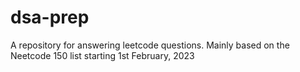 # dsa-prep
A repository for answering leetcode questions. Mainly based on the Neetcode 150 list starting 1st February, 2023
